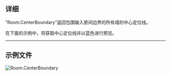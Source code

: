 ## 详细
“Room.CenterBoundary”返回包围输入房间边界的所有墙的中心定位线。

在下面的示例中，将获取中心定位线并以蓝色进行预览。
___
## 示例文件

![Room.CenterBoundary](./Revit.Elements.Room.CenterBoundary_img.jpg)
